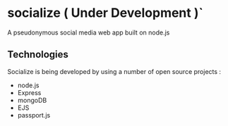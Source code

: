 # socialize ( Under Development )`
A pseudonymous social media web app built on node.js 

## Technologies
Socialize is being developed by using a number of open source projects : 
- node.js
- Express
- mongoDB
- EJS
- passport.js
